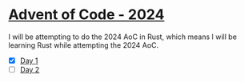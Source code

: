 # [Advent of Code - 2024](https://adventofcode.com/)

I will be attempting to do the 2024 AoC in Rust, which means I will be learning Rust while attempting the 2024 AoC.

- [x] [Day 1](./notes/Day01.md)
- [ ] [Day 2](./notes/Day02.md)
